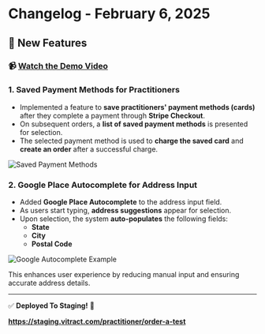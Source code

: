 # Changelog - February 6, 2025

## 🚀 New Features
### 📹 [Watch the Demo Video](https://drive.google.com/file/d/1Hivbi3ZDfAIiC43p3dUTZJuEvpJiAeTZ/view?usp=sharing)

### 1. Saved Payment Methods for Practitioners
- Implemented a feature to **save practitioners' payment methods (cards)** after they complete a payment through **Stripe Checkout**.
- On subsequent orders, a **list of saved payment methods** is presented for selection.
- The selected payment method is used to **charge the saved card** and **create an order** after a successful charge.

![Saved Payment Methods](https://res.cloudinary.com/kahmyl/image/upload/v1738843826/Screenshot_2025-02-06_at_13.10.10_di2khd.png)

### 2. Google Place Autocomplete for Address Input
- Added **Google Place Autocomplete** to the address input field.
- As users start typing, **address suggestions** appear for selection.
- Upon selection, the system **auto-populates** the following fields:
  - **State**
  - **City**
  - **Postal Code**

![Google Autocomplete Example](https://res.cloudinary.com/kahmyl/image/upload/v1738843211/Screenshot_2025-02-06_at_12.43.07_bzxx53.png)

This enhances user experience by reducing manual input and ensuring accurate address details.

---

✅ **Deployed  To Staging!** 🚀

**https://staging.vitract.com/practitioner/order-a-test**
